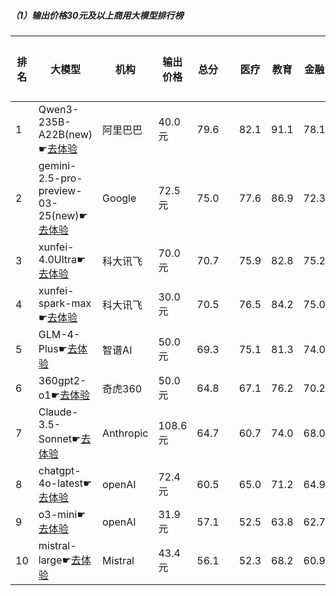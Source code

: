 ##### （1）输出价格30元及以上商用大模型排行榜
|排名|大模型|机构|输出价格|总分| |医疗|教育|金融|法律|行政公务|心理健康|推理与数学计算|语言与指令遵从|
|---|-----|---|-------|---|-|----|---|---|---|------|-------|-----------|------------|
|1|Qwen3-235B-A22B(new)☛[去体验](https://easyllm.site/static/modelcompare.html?type=open-source)|阿里巴巴|40.0元|79.6| |        82.1|91.1|78.1|70.0|        90.0|62.5|        83.2|79.8|
|2|gemini-2.5-pro-preview-03-25(new)☛[去体验](https://easyllm.site/static/modelcompare.html?type=proprietary)|Google|72.5元|75.0| |        77.6|86.9|72.3|53.3|        90.0|52.5|        85.0|82.6|
|3|xunfei-4.0Ultra☛[去体验](https://easyllm.site/static/modelcompare.html?type=proprietary)|科大讯飞|70.0元|70.7| |        75.9|82.8|75.2|64.0|        68.7|61.2|        60.4|77.4|
|4|xunfei-spark-max☛[去体验](https://easyllm.site/static/modelcompare.html?type=proprietary)|科大讯飞|30.0元|70.5| |        76.5|84.2|75.0|65.3|        69.0|59.0|        60.4|74.7|
|5|GLM-4-Plus☛[去体验](https://easyllm.site/static/modelcompare.html?type=proprietary)|智谱AI|50.0元|69.3| |        75.1|81.3|74.0|61.3|        71.8|59.0|        55.0|76.5|
|6|360gpt2-o1☛[去体验](https://easyllm.site/static/modelcompare.html?type=proprietary)|奇虎360|50.0元|64.8| |        67.1|76.2|70.2|47.7|        70.0|52.0|        65.9|69.2|
|7|Claude-3.5-Sonnet☛[去体验](https://easyllm.site/static/modelcompare.html?type=proprietary)|Anthropic|108.6元|64.7| |        60.7|74.0|68.0|50.9|        80.0|40.5|        63.6|79.7|
|8|chatgpt-4o-latest☛[去体验](https://easyllm.site/static/modelcompare.html?type=proprietary)|openAI|72.4元|60.5| |        65.0|71.2|64.9|37.0|        56.0|49.5|        62.7|77.7|
|9|o3-mini☛[去体验](https://easyllm.site/static/modelcompare.html?type=proprietary)|openAI|31.9元|57.1| |        52.5|63.8|62.7|30.3|        52.0|42.5|        82.5|70.1|
|10|mistral-large☛[去体验](https://easyllm.site/static/modelcompare.html?type=proprietary)|Mistral|43.4元|56.1| |        52.3|68.2|60.9|32.6|        59.0|47.1|        58.4|70.7|
    
